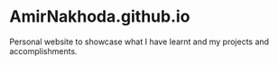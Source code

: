 # AmirNakhoda.github.io
Personal website to showcase what I have learnt and my projects and accomplishments.
